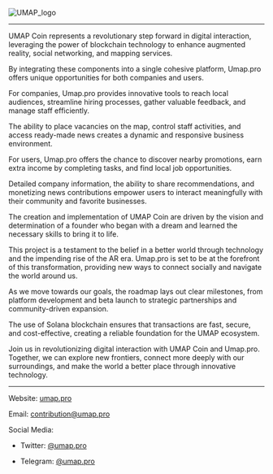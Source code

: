 ![UMAP_logo](https://github.com/umap-pro/assets/assets/171515055/24596f0c-4ff3-4c93-b873-662f6a5d7cb5)


----------


UMAP Coin represents a revolutionary step forward in digital interaction, leveraging the power of blockchain technology to enhance augmented reality, social networking, and mapping services. 

By integrating these components into a single cohesive platform, Umap.pro offers unique opportunities for both companies and users.

For companies, Umap.pro provides innovative tools to reach local audiences, streamline hiring processes, gather valuable feedback, and manage staff efficiently. 

The ability to place vacancies on the map, control staff activities, and access ready-made news creates a dynamic and responsive business environment.

For users, Umap.pro offers the chance to discover nearby promotions, earn extra income by completing tasks, and find local job opportunities. 

Detailed company information, the ability to share recommendations, and monetizing news contributions empower users to interact meaningfully with their community and favorite businesses.

The creation and implementation of UMAP Coin are driven by the vision and determination of a founder who began with a dream and learned the necessary skills to bring it to life. 

This project is a testament to the belief in a better world through technology and the impending rise of the AR era. Umap.pro is set to be at the forefront of this transformation, providing new ways to connect socially and navigate the world around us.

As we move towards our goals, the roadmap lays out clear milestones, from platform development and beta launch to strategic partnerships and community-driven expansion. 

The use of Solana blockchain ensures that transactions are fast, secure, and cost-effective, creating a reliable foundation for the UMAP ecosystem.

Join us in revolutionizing digital interaction with UMAP Coin and Umap.pro. Together, we can explore new frontiers, connect more deeply with our surroundings, and make the world a better place through innovative technology.


-------------


Website: [umap.pro](https://www.umap.pro)

Email: contribution@umap.pro

Social Media:

  - Twitter: [@umap.pro](https://x.com/umap_pro)
  
  - Telegram: [@umap.pro](https://t.me/umap_pro)

